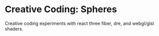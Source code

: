 # Creative Coding: Spheres

Creative coding experiments with react three fiber, dre, and webgl/glsl shaders.
